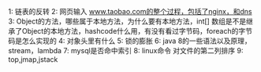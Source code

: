 
1: 链表的反转
2: 网页输入 www.taobao.com的整个过程，包括了nginx，和dns
3: Object的方法，哪些属于本地方法，为什么要有本地方法，int[] 数组是不是继承了Object的本地方法，hashcode什么用，有没有看过字节码，foreach的字节码是怎么实现的
4: 对象头里有什么
5: 锁的膨胀
6: java 8的一些语法以及原理，stream，lambda
7: mysql是否命中索引
8: linux命令  对文件的第二列排序
9: top,jmap,jstack